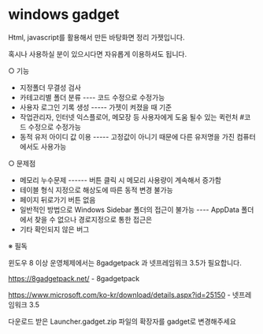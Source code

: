 # windows gadget

Html, javascript를 활용해서 만든 바탕화면 정리 가젯입니다. 

혹시나 사용하실 분이 있으시다면 자유롭게 이용하셔도 됩니다.

○ 기능
  - 지정폴더 무결성 검사
  - 카테고리별 폴더 분류   ---- 코드 수정으로 수정가능
  - 사용자 로그인 기록 생성        ----- 가젯이 켜졌을 때 기준
  - 작업관리자, 인터넷 익스플로어, 메모장 등 사용자에게 도움 될수 있는 퀵런처  #코드 수정으로 수정가능
  - 동적 유저 아이디 값 이용     -----  고정값이 아니기 때문에 다른 유저명을 가진 컴퓨터에서도 사용가능

○ 문제점
- 메모리 누수문제 ------ 버튼 클릭 시 메모리 사용량이 계속해서 증가함
- 테이블 형식 지정으로 해상도에 따른 동적 변경 불가능
- 페이지 뒤로가기 버튼 없음
- 일반적인 방법으로 Windows Sidebar 폴더의 접근이 불가능   ---- AppData 폴더에서 찾을 수 없으나 경로지정으로 통한 접근은 
- 기타 확인되지 않은 버그

※ 필독

윈도우 8 이상 운영체제에서는 8gadgetpack 과 넷프레임워크 3.5가 필요합니다.

https://8gadgetpack.net/ - 8gadgetpack 


https://www.microsoft.com/ko-kr/download/details.aspx?id=25150  - 넷프레임워크 3.5


다운로드 받은 Launcher.gadget.zip 파일의 확장자를 gadget로 변경해주세요
